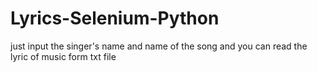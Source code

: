# Lyrics-Selenium-Python
 just input the singer's name and name of the song and you can read the lyric of music form txt file
